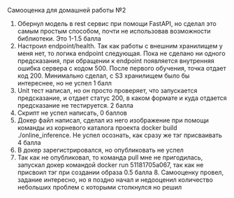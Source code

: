 Самооценка для домашней работы №2
1. Обернул модель в rest сервис при помощи FastAPI, но сделал это самым простым способом, почти не использовав возможности библиотеки. Это 1-1.5 балла
2. Настроил endpoint/health. Так как работы с внешним хранилищем у меня нет, то логика endpoint следующая. Пока не сделано ни одного предсказания, при обращении к endpoint появляется внутренняя ошибка сервера с кодом 500. После первого обучения, точка отдает код 200. Минимально сделал, с S3 хранилищем было бы интереснее, но не успел 1 балл
3. Unit тест написал, но он просто проверяет, что запускается предсказание, и отдает статус 200, в каком формате и куда отдается предсказание не тестируется. 2 балла
4. Скрипт не успел написать, 0 баллов
5. Докер файл написал, сделал из него изображение при помощи команды из корневого каталога проекта
docker build ./online_inference. Не успел осознать, как сразу же тэг присваивать 4 балла
6. В докер зарегистрировался, но опубликовать не успел
7. Так как не опубликовал, то команда pull мне не пригодилась, запускал докер командой
docker run 51181705a067, так как не присвоил тэг при создании образа 0.5 балла
   8. Самооценку провел, задание интересно, но я поздно начал и недооценил количество небольших проблем с которыми столкнулся но решил